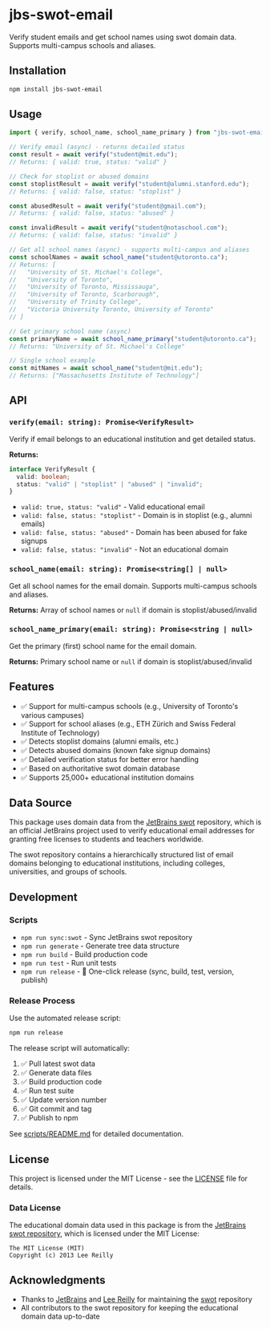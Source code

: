 # jbs-swot-email

Verify student emails and get school names using swot domain data. Supports multi-campus schools and aliases.

## Installation

```bash
npm install jbs-swot-email
```

## Usage

```javascript
import { verify, school_name, school_name_primary } from "jbs-swot-email";

// Verify email (async) - returns detailed status
const result = await verify("student@mit.edu");
// Returns: { valid: true, status: "valid" }

// Check for stoplist or abused domains
const stoplistResult = await verify("student@alumni.stanford.edu");
// Returns: { valid: false, status: "stoplist" }

const abusedResult = await verify("student@gmail.com");
// Returns: { valid: false, status: "abused" }

const invalidResult = await verify("student@notaschool.com");
// Returns: { valid: false, status: "invalid" }

// Get all school names (async) - supports multi-campus and aliases
const schoolNames = await school_name("student@utoronto.ca");
// Returns: [
//   "University of St. Michael's College",
//   "University of Toronto",
//   "University of Toronto, Mississauga",
//   "University of Toronto, Scarborough",
//   "University of Trinity College",
//   "Victoria University Toronto, University of Toronto"
// ]

// Get primary school name (async)
const primaryName = await school_name_primary("student@utoronto.ca");
// Returns: "University of St. Michael's College"

// Single school example
const mitNames = await school_name("student@mit.edu");
// Returns: ["Massachusetts Institute of Technology"]
```

## API

### `verify(email: string): Promise<VerifyResult>`

Verify if email belongs to an educational institution and get detailed status.

**Returns:**

```typescript
interface VerifyResult {
  valid: boolean;
  status: "valid" | "stoplist" | "abused" | "invalid";
}
```

- `valid: true, status: "valid"` - Valid educational email
- `valid: false, status: "stoplist"` - Domain is in stoplist (e.g., alumni emails)
- `valid: false, status: "abused"` - Domain has been abused for fake signups
- `valid: false, status: "invalid"` - Not an educational domain

### `school_name(email: string): Promise<string[] | null>`

Get all school names for the email domain. Supports multi-campus schools and aliases.

**Returns:** Array of school names or `null` if domain is stoplist/abused/invalid

### `school_name_primary(email: string): Promise<string | null>`

Get the primary (first) school name for the email domain.

**Returns:** Primary school name or `null` if domain is stoplist/abused/invalid

## Features

- ✅ Support for multi-campus schools (e.g., University of Toronto's various campuses)
- ✅ Support for school aliases (e.g., ETH Zürich and Swiss Federal Institute of Technology)
- ✅ Detects stoplist domains (alumni emails, etc.)
- ✅ Detects abused domains (known fake signup domains)
- ✅ Detailed verification status for better error handling
- ✅ Based on authoritative swot domain database
- ✅ Supports 25,000+ educational institution domains

## Data Source

This package uses domain data from the [JetBrains swot](https://github.com/JetBrains/swot) repository, which is an official JetBrains project used to verify educational email addresses for granting free licenses to students and teachers worldwide.

The swot repository contains a hierarchically structured list of email domains belonging to educational institutions, including colleges, universities, and groups of schools.

## Development

### Scripts

- `npm run sync:swot` - Sync JetBrains swot repository
- `npm run generate` - Generate tree data structure
- `npm run build` - Build production code
- `npm run test` - Run unit tests
- `npm run release` - 🚀 One-click release (sync, build, test, version, publish)

### Release Process

Use the automated release script:

```bash
npm run release
```

The release script will automatically:

1. ✅ Pull latest swot data
2. ✅ Generate data files
3. ✅ Build production code
4. ✅ Run test suite
5. ✅ Update version number
6. ✅ Git commit and tag
7. ✅ Publish to npm

See [scripts/README.md](scripts/README.md) for detailed documentation.

## License

This project is licensed under the MIT License - see the [LICENSE](LICENSE) file for details.

### Data License

The educational domain data used in this package is from the [JetBrains swot repository](https://github.com/JetBrains/swot), which is licensed under the MIT License:

```
The MIT License (MIT)
Copyright (c) 2013 Lee Reilly
```

## Acknowledgments

- Thanks to [JetBrains](https://www.jetbrains.com/) and [Lee Reilly](https://github.com/leereilly) for maintaining the [swot](https://github.com/JetBrains/swot) repository
- All contributors to the swot repository for keeping the educational domain data up-to-date
